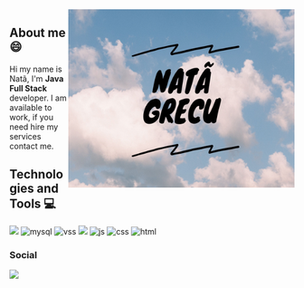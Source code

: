 <img src="https://github.com/NATA-GRECU/NATA-GRECu/blob/main/Nat%C3%A3%20Grecu.png" min-width="400px" max-width="400px" width="400px" align="right" alt="Computador douglas">

## About me :smile:
Hi my name is Natã, I'm  <strong>Java Full Stack</strong> developer. I am available to work, if you need hire my services contact me.

## Technologies and Tools :computer:

 <img src="https://img.shields.io/badge/Java-ED8B00?style=for-the-badge&logo=java&logoColor=white" /></a>
 ![mysql](https://img.shields.io/badge/MySQL-00000F?style=for-the-badge&logo=mysql&logoColor=white) ![vss](https://img.shields.io/badge/Visual_Studio_Code-0078D4?style=for-the-badge&logo=visual%20studio%20code&logoColor=white) ![](https://img.shields.io/badge/Angular-DD0031?style=for-the-badge&logo=angular&logoColor=white)
![js](https://img.shields.io/badge/JavaScript-F7DF1E?style=for-the-badge&logo=javascript&logoColor=black) ![css](https://img.shields.io/badge/CSS-239120?&style=for-the-badge&logo=css3&logoColor=white) ![html](https://img.shields.io/badge/HTML-239120?style=for-the-badge&logo=html5&logoColor=white)

### Social
<a href="https://www.linkedin.com/in/natã-grecu" alt="Linkedin">
  <img src="https://img.shields.io/badge/-Linkedin-0e76a8?style=for-the-badge&logo=Linkedin&logoColor=white&link=https://www.linkedin.com/in/iuricode"/></a>
  
<!--
**NATA-GRECU/NATA-GRECu** is a ✨ _special_ ✨ repository because its `README.md` (this file) appears on your GitHub profile.

Here are some ideas to get you started:

- 🔭 I’m currently working on ...
- 🌱 I’m currently learning ...
- 👯 I’m looking to collaborate on ...
- 🤔 I’m looking for help with ...
- 💬 Ask me about ...
- 📫 How to reach me: ...
- 😄 Pronouns: ...
- ⚡ Fun fact: ...
-->

